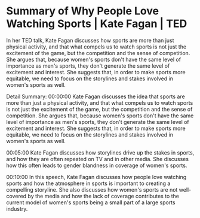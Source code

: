 # Summary of Why People Love Watching Sports | Kate Fagan | TED

In her TED talk, Kate Fagan discusses how sports are more than just physical activity, and that what compels us to watch sports is not just the excitement of the game, but the competition and the sense of competition. She argues that, because women's sports don't have the same level of importance as men's sports, they don't generate the same level of excitement and interest. She suggests that, in order to make sports more equitable, we need to focus on the storylines and stakes involved in women's sports as well.

Detail Summary: 
00:00:00
Kate Fagan discusses the idea that sports are more than just a physical activity, and that what compels us to watch sports is not just the excitement of the game, but the competition and the sense of competition. She argues that, because women's sports don't have the same level of importance as men's sports, they don't generate the same level of excitement and interest. She suggests that, in order to make sports more equitable, we need to focus on the storylines and stakes involved in women's sports as well.

00:05:00
Kate Fagan discusses how storylines drive up the stakes in sports, and how they are often repeated on TV and in other media. She discusses how this often leads to gender blandness in coverage of women's sports.

00:10:00
In this speech, Kate Fagan discusses how people love watching sports and how the atmosphere in sports is important to creating a compelling storyline. She also discusses how women's sports are not well-covered by the media and how the lack of coverage contributes to the current model of women's sports being a small part of a large sports industry.

